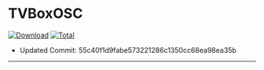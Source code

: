 # TVBoxOSC
[![Download](https://img.shields.io/github/v/release/dabbing2019/app?color=orange&logoColor=orange&label=Download&logo=DocuSign)](https://github.com/dabbing2019/app/releases/latest) 
[![Total](https://shields.io/github/downloads/dabbing2019/app/total?logo=Bookmeter&label=Counts&logoColor=yellow&color=yellow)](https://github.com/dabbing2019/app/releases)
+ Updated Commit: 55c40f1d9fabe573221286c1350cc68ea98ea35b

----------------------------------------------
